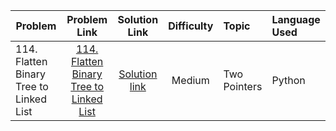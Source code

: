 | Problem         | Problem Link                                 |           Solution Link               |Difficulty          |Topic |Language Used|
| ------------- |:--------------------------------------------:| :------------------------------------:|:------------------:|:------------|:--------|
|  114. Flatten Binary Tree to Linked List| [114. Flatten Binary Tree to Linked List](https://leetcode.com/problems/flatten-binary-tree-to-linked-list/) | [Solution link](https://github.com/ritikjain833/Leetcode_Solved_Problems/blob/main/Tree/114.%20Flatten%20Binary%20Tree%20to%20Linked%20List.py) |  Medium|Two Pointers| Python|

